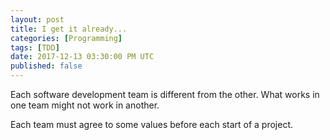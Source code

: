 ```yaml
---
layout: post
title: I get it already...
categories: [Programming]
tags: [TDD]
date: 2017-12-13 03:30:00 PM UTC
published: false
---
```


<!-- December 10, 2017 11:30:00 PM Philippine Time -->


Each software development team is different from the other. What works in one team might not work in another.

Each team must agree to some values before each start of a project.

<!--more-->

